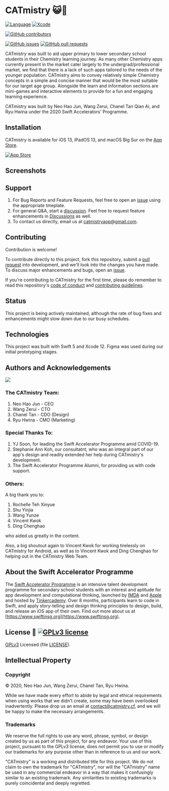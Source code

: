 # CATmistry 😺🧪

[![Language](http://img.shields.io/badge/swift-5-orange.svg?style=flat)](https://developer.apple.com/swift)
[![Xcode](http://img.shields.io/badge/xcode-12.2-red.svg?style=flat)](https://developer.apple.com/xcode)

[![GitHub contributors](https://img.shields.io/github/contributors/swiftaccelerator2020/CATmistry)](https://github.com/swiftaccelerator2020/graphs/contributors)

[![GitHub issues](https://img.shields.io/github/issues/swiftaccelerator2020/CATmistry)](https://github.com/swiftaccelerator2020/issues)
[![GitHub pull requests](https://img.shields.io/github/issues-pr/swiftaccelerator2020/CATmistry)](https://github.com/swiftaccelerator2020/pull)

CATmistry was built to aid upper primary to lower secondary school students in
their Chemistry learning journey. As many other Chemistry apps currently present
in the market cater largely to the undergrad/professional market, we find that
there is a lack of such apps tailored to the needs of the younger population.
CATmistry aims to convey relatively simple Chemistry concepts in a simple and
concise manner that would be the most suitable for our target age group.
Alongside the learn and information sections are mini-games and interactive
elements to provide for a fun and engaging learning experience.

CATmistry was built by Neo Hao Jun, Wang Zerui, Chanel Tan Qian Ai, and Ryu
Hwina under the 2020 Swift Accelerators' Programme.

## Installation

CATmistry is available for iOS 13, iPadOS 13, and macOS Big Sur on the [App Store](https://apps.apple.com/us/app/catmistry/id1545311327).

[![App Store](https://tools.applemediaservices.com/api/badges/download-on-the-app-store/black/en-US?size=250x83&amp;releaseDate=1541376000&h=561e05398c4a2a59b5e291212d641520)](https://apps.apple.com/us/app/catmistry/id1545311327)

## Screenshots

## Support

1. For Bug Reports and Feature Requests, feel free to open an
   [issue](https://github.com/swiftaccelerator2020/CATmistry/issues) using the
   appropriate tmeplate.
2. For general Q&A, start a
   [discussion](https://github.com/swiftaccelerator2020/CATmistry/issues). Feel
   free to request feature enhancements in
   [Discussions](https://github.com/swiftaccelerator2020/CATmistry/issues) as
   well.
3. To contact us directly, email us at
   [catmistryapp@gmail.com](catmistryapp@gmail.com).

## Contributing

Contribution is welcome!

To contribute directly to this project, fork this repository, submit a
[pull request](https://github.com/swiftaccelerator2020/CATmistry/pulls) into
development, and we'll look into the changes you have made. To discuss major enhancements and bugs, open an [issue](https://github.com/swiftaccelerator2020/CATmistry/issues).

If you're contributing to CATmistry for the first time, please do remember to read this repository's [code of conduct](CODE_OF_CONDUCT)
and [contributing guidelines](CONTRIBUTING).

## Status

This project is being actively maintained, although the rate of bug fixes and enhancements might slow down due to our busy schedules.

## Technologies

This project was built with Swift 5 and Xcode 12. Figma was used during our initial prototyping stages.

## Authors and Acknowledgements

<a href="https://github.com/swiftaccelerator2020/CATmistry/graphs/contributors">
  <img src="https://contrib.rocks/image?repo=swiftaccelerator2020/catmistry" />
</a>

### The CATmistry Team:

1. Neo Hao Jun - CEO
2. Wang Zerui - CTO
3. Chanel Tan - CDO (Design)
4. Ryu Hwina - CMO (Marketing)

### Special Thanks To:

1. YJ Soon, for leading the Swift Accelerator Programme amid COVID-19.
2. Stephanie Ann Koh, our consultatnt, who was an integral part of our app's
   design and readily extended her help during CATmistry's development.
3. The Swift Accelerator Programme Alumni, for providing us with code support.

### Others:

A big thank you to:

1. Rochelle Teh Xinyue
2. Shu Yinjia
3. Wang Yunze
4. Vincent Kwok
5. Ding Chenghao

who aided us greatly in the content.

Also, a big shoutout again to Vincent Kwok for working tirelessly on CATmistry for Android, as well as to Vincent Kwok and Ding Chenghao for helping out in the CATmistry Web Team.

## About the Swift Accelerator Programme

The [Swift Accelerator Programme](https://www.swiftinsg.org) is an intensive
talent development programme for secondary school students with an interest and
aptitude for app development and computational thinking, launched by
[IMDA](https://www.imda.gov.sg) and [Apple](https://www.apple.com) and hosted by
[Tinkercademy](https://tinkercademy.com). Over 8 months, participants learn to
code in Swift, and apply story-telling and design thinking principles to design,
build, and release an iOS app of their own. Find out more about us at
[https://www.swiftinsg.org](https://www.swiftinsg.org).

## License 📜 [![GPLv3 license](https://img.shields.io/badge/License-GPLv3-blue.svg)](LICENSE)

[GPLv3](https://www.gnu.org/licenses/gpl-3.0.en.html) Licensed (file
[LICENSE](LICENSE)).

## Intellectual Property

### Copyright

© 2020, Neo Hao Jun, Wang Zerui, Chanel Tan, Ryu Hwina.

While we have made every effort to abide by legal and ethical requirements when using works that we didn't create, some may have been overlooked inadvertently. Please drop us an email at contact@catmistry.cf, and we will be happy to make the necessary arrangements.

### Trademarks
We reserve the full rights to use any word, phrase, symbol, or design created by us as part of this project, for any endeavor. Your use of this project, pursuant to the GPLv3 license, does not permit you to use or modify our trademarks for any purpose other than in reference to us and our work.

"CATmistry" is a working and distributed title for this project. We do not claim to own the trademark for "CATmistry", nor will the "CATmistry" name be used in any commercial endeavor in a way that makes it confusingly similar to an existing trademark. Any similarities to existing trademarks is purely coincidental and deeply regretted.
